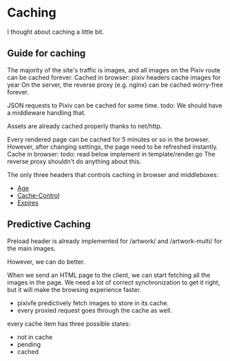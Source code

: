 # Caching

I thought about caching a little bit.

## Guide for caching

The majority of the site's traffic is images, and all images on the Pixiv route can be cached forever.
  Cached in browser: pixiv headers cache images for year
  On the server, the reverse proxy (e.g. nginx) can be cached worry-free forever.

JSON requests to Pixiv can be cached for some time.
  todo: We should have a middleware handling that.

Assets are already cached properly thanks to net/http.

Every rendered page can be cached for 5 minutes or so in the browser.
However, after changing settings, the page need to be refreshed instantly.
  Cache in browser: todo: read below implement in template/render.go
  The reverse proxy shouldn't do anything about this.

The only three headers that controls caching in browser and middleboxes:

- [Age](https://httpwg.org/specs/rfc9111.html#field.age)
- [Cache-Control](https://httpwg.org/specs/rfc9111.html#field.cache-control)
- [Expires](https://httpwg.org/specs/rfc9111.html#field.expires)

## Predictive Caching

Preload header is already implemented for /artwork/ and /artwork-multi/ for the main images.

However, we can do better.

When we send an HTML page to the client, we can start fetching all the images in the page. We need a lot of correct synchronization to get it right, but it will make the browsing experience faster.

- pixivfe predictively fetch images to store in its cache.
- every proxied request goes through the cache as well.

every cache item has three possible states:

- not in cache
- pending
- cached
